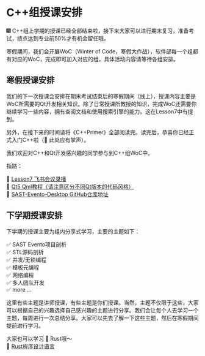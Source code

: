 # C++组授课安排

:fireworks: C++组上学期的授课已经全部结束啦，接下来大家可以进行期末复习，准备考试，绩点达到专业前50%才有机会留任哦。

寒假期间，我们会开展WoC（Winter of Code，寒假大作战），软件部每一个组都有对应的WoC，完成即可加入对应的组，具体活动内容请等待各组安排。

## 寒假授课安排

我们的下一次授课会安排在期末考试结束后的寒假期间（线上），授课内容主要是WoC所需要的Qt开发相关知识。除了日常授课所教授的知识，完成WoC还需要你继续学习一些内容，拥有查阅文档和使用搜索引擎的能力。这在Lesson7中有提到。

另外，在接下来的时间请将《C++Primer》全部阅读完。读完后，恭喜你已经正式入门C++啦（:clap: 此处应有掌声）。

我们欢迎对C++和Qt开发感兴趣的同学参与到C++组WoC中。

指路：

:black_square_button: [Lesson7 飞书会议录播](https://njupt-sast.feishu.cn/minutes/obcn831426b2onp298vqba68)  
:black_square_button: [Qt5 Qml教程（请注意区分不同Qt版本的代码风格）](https://www.bilibili.com/video/BV1dS4y1u7vN)  
:black_square_button: [SAST-Evento-Desktop GitHub仓库地址](https://github.com/NJUPT-SAST-Cpp/SAST-Evento-Desktop)

## 下学期授课安排

下学期的授课主要为组内分享式学习，主要的主题如下：

:white_check_mark: SAST Evento项目剖析  
:white_check_mark: STL源码剖析  
:white_check_mark: 并发/无锁编程  
:white_check_mark: 模板元编程  
:white_check_mark: 网络编程  
:white_check_mark: 多人团队开发  
:white_check_mark: more ...

这里有些主题是讲师授课，有些主题是你们授课。当然，主题不仅限于这些，大家可以根据自己的兴趣选择自己感兴趣的主题进行分享。我们会让每个人去学习一个主题，每周进行一次总结分享。大家可以先去了解一下这些主题，然后在寒假期间提前进行学习。

大家也可以学习 :crab: Rust哦～   
:black_square_button: [Rust程序设计语言](https://kaisery.github.io/trpl-zh-cn/title-page.html)